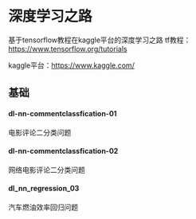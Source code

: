 # 深度学习之路
基于tensorflow教程在kaggle平台的深度学习之路
tf教程：https://www.tensorflow.org/tutorials

kaggle平台：https://www.kaggle.com/

## 基础
#### dl-nn-commentclassfication-01
 电影评论二分类问题
#### dl-nn-commentclassfication-02
 网络电影评论二分类问题
#### dl_nn_regression_03
 汽车燃油效率回归问题
